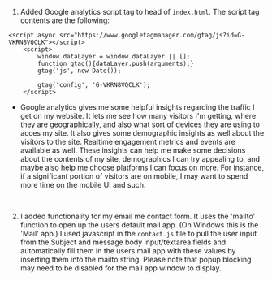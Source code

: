 1. Added Google analytics script tag to head of `index.html`. The script tag contents are the following: 

```
<script async src="https://www.googletagmanager.com/gtag/js?id=G-VKRN8VQCLK"></script>
    <script>
        window.dataLayer = window.dataLayer || [];
        function gtag(){dataLayer.push(arguments);}
        gtag('js', new Date());

        gtag('config', 'G-VKRN8VQCLK');
    </script>
```

- Google analytics gives me some helpful insights regarding the traffic I get on my website. It lets me see how many visitors I'm getting, where they are geographically, and also what sort of devices they are using to acces my site. It also gives some demographic insights as well about the visitors to the site. Realtime engagement metrics and events are available as well. These insights can help me make some decisions about the contents of my site, demographics I can try appealing to, and maybe also help me choose platforms I can focus on more. For instance, if a significant portion of visitors are on mobile, I may want to spend more time on the mobile UI and such. 

<br>


2. I added functionality for my email me contact form. It uses the 'mailto' function to open up the users default mail app.
(On Windows this is the 'Mail' app.) I used javascript in the `contact.js` file to pull the user input from the Subject 
and message body input/textarea fields and automatically fill them in the users mail app with these values by inserting them into
the mailto string. Please note that popup blocking may need to be disabled for the mail app window to display. 
